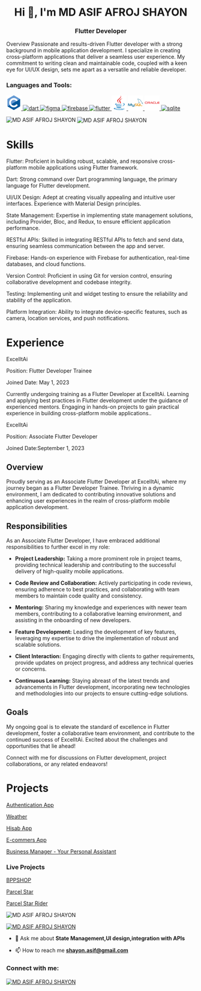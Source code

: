 <h1 align="center">Hi 👋, I'm MD ASIF AFROJ SHAYON</h1>
<h3 align="center">Flutter Developer</h3>
<p>Overview
Passionate and results-driven Flutter developer with a strong background in mobile application development. I specialize in creating cross-platform applications that deliver a seamless user experience. My commitment to writing clean and maintainable code, coupled with a keen eye for UI/UX design, sets me apart as a versatile and reliable developer.

<h3 align="left">Languages and Tools:</h3>
<p align="left"> <a href="https://developer.android.com" target="_blank" rel="noreferrer"> <imgsrc="https://raw.githubusercontent.com/devicons/devicon/master/icons/android/android-original-wordmark.svg" alt="android" width="40" height="40"/> </a> <a href="https://www.cprogramming.com/" target="_blank" rel="noreferrer"> <img src="https://raw.githubusercontent.com/devicons/devicon/master/icons/c/c-original.svg" alt="c" width="40" height="40"/> </a> <a href="https://dart.dev" target="_blank" rel="noreferrer"> <img src="https://www.vectorlogo.zone/logos/dartlang/dartlang-icon.svg" alt="dart" width="40" height="40"/> </a> <a href="https://www.figma.com/" target="_blank" rel="noreferrer"> <img src="https://www.vectorlogo.zone/logos/figma/figma-icon.svg" alt="figma" width="40" height="40"/> </a> <a href="https://firebase.google.com/" target="_blank" rel="noreferrer"> <img src="https://www.vectorlogo.zone/logos/firebase/firebase-icon.svg" alt="firebase" width="40" height="40"/> </a> <a href="https://flutter.dev" target="_blank" rel="noreferrer"> <img src="https://www.vectorlogo.zone/logos/flutterio/flutterio-icon.svg" alt="flutter" width="40" height="40"/> </a> <a href="https://www.java.com" target="_blank" rel="noreferrer"> <img src="https://raw.githubusercontent.com/devicons/devicon/master/icons/java/java-original.svg" alt="java" width="40" height="40"/> </a> <a href="https://www.mysql.com/" target="_blank" rel="noreferrer"> <img src="https://raw.githubusercontent.com/devicons/devicon/master/icons/mysql/mysql-original-wordmark.svg" alt="mysql" width="40" height="40"/> </a> <a href="https://www.oracle.com/" target="_blank" rel="noreferrer"> <img src="https://raw.githubusercontent.com/devicons/devicon/master/icons/oracle/oracle-original.svg" alt="oracle" width="40" height="40"/> </a> <a href="https://www.sqlite.org/" target="_blank" rel="noreferrer"> <img src="https://www.vectorlogo.zone/logos/sqlite/sqlite-icon.svg" alt="sqlite" width="40" height="40"/> </a></p>

<p><img align="left" src="https://github-readme-stats.vercel.app/api/top-langs?username=AAShayon&show_icons=true&locale=en&layout=compact" alt="MD ASIF AFROJ SHAYON" /></p>

<p>&nbsp;<img align="center" src="https://github-readme-stats.vercel.app/api?username=AAShayon&show_icons=true&locale=en" alt="MD ASIF AFROJ SHAYON" /></p>


<h1>Skills</h1>
Flutter: Proficient in building robust, scalable, and responsive cross-platform mobile applications using Flutter framework.

Dart: Strong command over Dart programming language, the primary language for Flutter development.

UI/UX Design: Adept at creating visually appealing and intuitive user interfaces. Experience with Material Design principles.

State Management: Expertise in implementing state management solutions, including Provider, Bloc, and Redux, to ensure efficient application performance.

RESTful APIs: Skilled in integrating RESTful APIs to fetch and send data, ensuring seamless communication between the app and server.

Firebase: Hands-on experience with Firebase for authentication, real-time databases, and cloud functions.

Version Control: Proficient in using Git for version control, ensuring collaborative development and codebase integrity.

Testing: Implementing unit and widget testing to ensure the reliability and stability of the application.

Platform Integration: Ability to integrate device-specific features, such as camera, location services, and push notifications.

<h1>Experience</h1>
ExcelItAi

Position: Flutter Developer Trainee

Joined Date: May 1, 2023

Currently undergoing training as a Flutter Developer at ExcelItAi.
Learning and applying best practices in Flutter development under the guidance of experienced mentors.
Engaging in hands-on projects to gain practical experience in building cross-platform mobile applications..</p>


ExcelItAi

Position: Associate Flutter Developer


Joined Date:September 1, 2023


## Overview
Proudly serving as an Associate Flutter Developer at ExcelItAi, where my journey began as a Flutter Developer Trainee. Thriving in a dynamic environment, I am dedicated to contributing innovative solutions and enhancing user experiences in the realm of cross-platform mobile application development.

## Responsibilities
As an Associate Flutter Developer, I have embraced additional responsibilities to further excel in my role:

- **Project Leadership:** Taking a more prominent role in project teams, providing technical leadership and contributing to the successful delivery of high-quality mobile applications.

- **Code Review and Collaboration:** Actively participating in code reviews, ensuring adherence to best practices, and collaborating with team members to maintain code quality and consistency.

- **Mentoring:** Sharing my knowledge and experiences with newer team members, contributing to a collaborative learning environment, and assisting in the onboarding of new developers.

- **Feature Development:** Leading the development of key features, leveraging my expertise to drive the implementation of robust and scalable solutions.

- **Client Interaction:** Engaging directly with clients to gather requirements, provide updates on project progress, and address any technical queries or concerns.

- **Continuous Learning:** Staying abreast of the latest trends and advancements in Flutter development, incorporating new technologies and methodologies into our projects to ensure cutting-edge solutions.

## Goals
My ongoing goal is to elevate the standard of excellence in Flutter development, foster a collaborative team environment, and contribute to the continued success of ExcelItAi. Excited about the challenges and opportunities that lie ahead!

Connect with me for discussions on Flutter development, project collaborations, or any related endeavors!






<h1>Projects</h1>



[Authentication App](https://github.com/AAShayon/authentication_app)


[Weather](https://github.com/AAShayon/weather.git)

[Hisab App](https://github.com/AAShayon01/hisab.git)

[E-commers App](https://github.com/AAShayon01/ecmrs_ui_cwt.git)

[Business Manager - Your Personal  Assistant  ](https://github.com/AAShayon/Buisness-Manager)



<h3>Live Projects</h3>

[BPPSHOP](https://play.google.com/store/apps/details?id=com.excelitai.bppshopapp&hl=en_US&pli=1)

[Parcel Star](https://play.google.com/store/apps/details?id=com.parcelstar.bd)

[Parcel Star Rider](https://play.google.com/store/apps/details?id=com.parcelstar.rider&hl=en_US)







<!-- <img align="right" alt="coding" width="400" src="https://cdn1.vectorstock.com/i/1000x1000/47/90/cartoon-programmer-writes-code-workspace-concept-vector-20874790.jpg](https://designtemlate.s3.us-west-1.wasabisys.com/tue-jan-10-2023-4-03-pm51985.webp"> -->


<p align="left"> <img src="https://komarev.com/ghpvc/?username=AAShayon&label=Profile%20views&color=0e75b6&style=flat" alt="MD ASIF AFROJ SHAYON" /> </p>

<p align="left"> <a href="https://github.com/ryo-ma/github-profile-trophy"><img src="https://github-profile-trophy.vercel.app/?username=AAShayon" alt="MD ASIF AFROJ SHAYON" /></a> </p>

- 💬 Ask me about **State Management,UI design,integration with APIs**

- 📫 How to reach me **shayon.asif@gmail.com**

<h3 align="left">Connect with me:</h3>
<p align="left">
<a href="https://linkedin.com/in/aashayon" target="blank"><img align="center" src="https://raw.githubusercontent.com/rahuldkjain/github-profile-readme-generator/master/src/images/icons/Social/linked-in-alt.svg" alt="MD ASIF AFROJ SHAYON" height="30" width="40" /></a>
</p>

